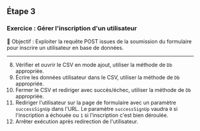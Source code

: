 ## Étape 3

### Exercice : Gérer l'inscription d'un utilisateur

🎯 Objectif : Exploiter la requête POST issues de la soumission du formulaire pour inscrire un utilisateur
en base de données.

---

<!-- 1. Importer les classes `User` et `Db`. -->
<!-- 2. Vérifie `$_POST` et les champs requis du formulaire. -->
<!-- 3. Sanitiser les entrées pour prévenir XSS à l'aide de `htmlspecialchars()`. -->
<!-- 4. Vérifier la correspondance des mots de passe. -->
<!-- 5. Hacher le mot de passe avec `password_hash()`. -->
<!-- 6. Créer un objet `User` avec les données précédemments traitées. -->
<!-- 7. Créer un objet `Db` pour les opérations avec le CSV. -->
8. Vérifier et ouvrir le CSV en mode ajout, utiliser la méthode de `Db` appropriée.
9. Écrire les données utilisateur dans le CSV, utiliser la méthode de `Db` appropriée.
10. Fermer le CSV et rediriger avec succès/échec, utiliser la méthode de `Db` appropriée.
11. Rediriger l'utilisateur sur la page de formulaire avec un paramètre `successSignUp` dans l'URL. Le paramètre `successSignUp` vaudra `0` si l'inscription a échouée ou `1` si l'inscription c'est bien déroulée.
11. Arrêter exécution après redirection de l'utilisateur.
